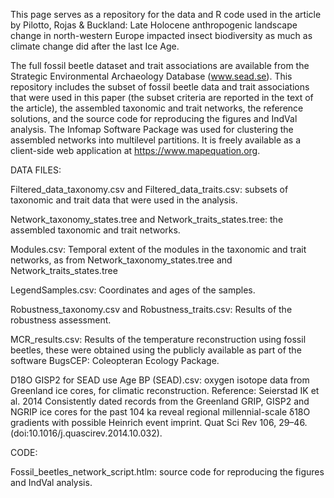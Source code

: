 This page serves as a repository for the data and R code used in the article by Pilotto, Rojas & Buckland: Late Holocene anthropogenic landscape change in north-western Europe impacted insect biodiversity as much as climate change did after the last Ice Age. 

The full fossil beetle dataset and trait associations are available from the Strategic Environmental Archaeology Database (www.sead.se). This repository includes the subset of fossil beetle data and trait associations that were used in this paper (the subset criteria are reported in the text of the article), the assembled taxonomic and trait networks, the reference solutions, and the source code for reproducing the figures and IndVal analysis. The Infomap Software Package was used for clustering the assembled networks into multilevel partitions. It is freely available as a client-side web application at https://www.mapequation.org.

DATA FILES: 

Filtered_data_taxonomy.csv and Filtered_data_traits.csv: subsets of taxonomic and trait data that were used in the analysis. 

Network_taxonomy_states.tree and Network_traits_states.tree: the assembled taxonomic and trait networks.

Modules.csv: Temporal extent of the modules in the taxonomic and trait networks, as from Network_taxonomy_states.tree and Network_traits_states.tree

LegendSamples.csv: Coordinates and ages of the samples.

Robustness_taxonomy.csv and Robustness_traits.csv:  Results of the robustness assessment.

MCR_results.csv: Results of the temperature reconstruction using fossil beetles, these were obtained using the publicly available as part of the software BugsCEP: Coleopteran Ecology Package.

D18O GISP2 for SEAD use Age BP (SEAD).csv: oxygen isotope data from Greenland ice cores, for climatic reconstruction. Reference: Seierstad IK et al. 2014 Consistently dated records from the Greenland GRIP, GISP2 and NGRIP ice cores for the past 104 ka reveal regional millennial-scale δ18O gradients with possible Heinrich event imprint. Quat Sci Rev 106, 29–46. (doi:10.1016/j.quascirev.2014.10.032).

CODE:

Fossil_beetles_network_script.htlm: source code for reproducing the figures and IndVal analysis.

